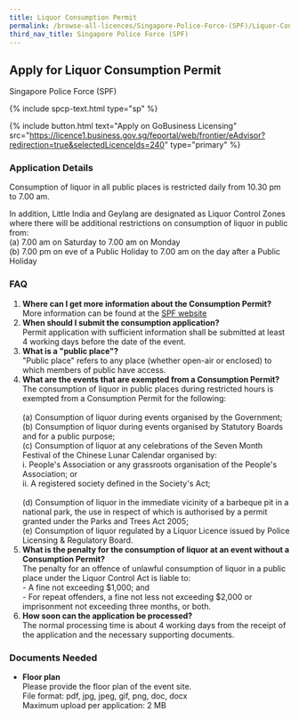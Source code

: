 ```yaml
---
title: Liquor Consumption Permit
permalink: /browse-all-licences/Singapore-Police-Force-(SPF)/Liquor-Consumption-Permit
third_nav_title: Singapore Police Force (SPF)
---
```


## Apply for Liquor Consumption Permit

Singapore Police Force (SPF)

{% include spcp-text.html type="sp" %}

{% include button.html text="Apply on GoBusiness Licensing" src="https://licence1.business.gov.sg/feportal/web/frontier/eAdvisor?redirection=true&selectedLicenceIds=240" type="primary" %}

<H3>Application Details</H3>

<p>Consumption of liquor in all public places is restricted daily from 10.30 pm to 7.00 am.</p>
<p>In addition, Little India and Geylang are designated as Liquor Control Zones where there will be additional restrictions on consumption of liquor in public from:<br>(a) 7.00 am on Saturday to 7.00 am on Monday<br>(b) 7.00 pm on eve of a Public Holiday to 7.00 am on the day after a Public Holiday</p>


<h3>FAQ</h3>

<ol>
  <li>
    <strong>Where can I get more information about the Consumption Permit?</strong><br>        
More information can be found at the 
<a href="https://www.police.gov.sg/e-Services/Police-Licences" target="_blank" rel="noopener">SPF website</a>
  </li>

  <li>
    <strong>When should I submit the consumption application?</strong><br>        
Permit application with sufficient information shall be submitted at least 4 working days before the date of the event.
  </li>

  <li>
    <strong>What is a "public place"?
</strong><br>        
"Public place" refers to any place (whether open-air or enclosed) to which members of public have access.
  </li>

  <li>
    <strong>What are the events that are exempted from a Consumption Permit?
</strong><br>        
The consumption of liquor in public places during restricted hours is exempted from a Consumption Permit for the following:<br>
<br>
(a) Consumption of liquor during events organised by the Government;<br>
(b) Consumption of liquor during events organised by Statutory Boards and for a public purpose;<br>
(c) Consumption of liquor at any celebrations of the Seven Month Festival of the Chinese Lunar Calendar organised by:<br>
i. People's Association or any grassroots organisation of the People's Association; or<br>
ii. A registered society defined in the Society's Act;<br>
<br>
(d) Consumption of liquor in the immediate vicinity of a barbeque pit in a national park, the use in respect of which is authorised by a permit granted under the Parks and Trees Act 2005;<br>
(e) Consumption of liquor regulated by a Liquor Licence issued by Police Licensing & Regulatory Board.<br>
  </li>

 <li>
    <strong>What is the penalty for the consumption of liquor at an event without a Consumption Permit?
</strong><br>        
The penalty for an offence of unlawful consumption of liquor in a public place under the Liquor Control Act is liable to:<br>
- A fine not exceeding $1,000; and<br>
- For repeat offenders, a fine not less not exceeding $2,000 or imprisonment not exceeding three months, or both.
  </li>

 <li>
    <strong>
How soon can the application be processed?
</strong><br>        
The normal processing time is about 4 working days from the receipt of the application and the necessary supporting documents.
  </li>

</ol>


<H3>Documents Needed</H3>

<ul>
<li><strong>Floor plan</strong><br />Please provide the floor plan of the event site.<br>
File format: pdf, jpg, jpeg, gif, png, doc, docx<br>
Maximum upload per application: 2 MB
</li></ul>



